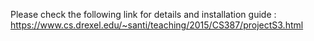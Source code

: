 Please check the following link for details and installation guide : https://www.cs.drexel.edu/~santi/teaching/2015/CS387/projectS3.html
